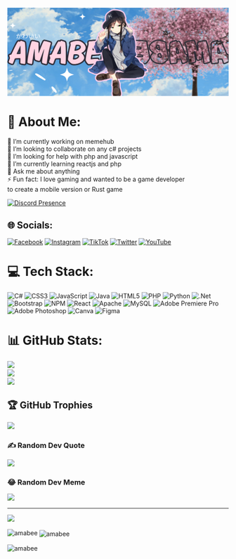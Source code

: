 ![MasterHead](https://github.com/amabee/amabee/blob/main/Olivia.png)
# 💫 About Me:
🔭 I’m currently working on memehub<br>👯 I’m looking to collaborate on any c# projects<br>🤝 I’m looking for help with php and javascript<br>🌱 I’m currently learning reactjs and php<br>💬 Ask me about anything<br>⚡ Fun fact: I love gaming and wanted to be a game developer<br>to create a mobile version or Rust game


[![Discord Presence](https://lanyard.kyrie25.me/api/468657454046248972?theme=dark&animated=true&idleMessage="'Checkmate'%20doesn't%20mean%20you've%20simply%20cornered%20the%20enemy%20king.%20It's%20a%20declaration%20that%20the%20enemy%20king%20is%20yours.%20That's%20why%20I%20said%20it%20the%20first%20time%20I%20met%20you.%20'Checkmate'%0D%0A-Sora)](https://discord.com/users/468657454046248972?)

## 🌐 Socials:
[![Facebook](https://img.shields.io/badge/Facebook-%231877F2.svg?logo=Facebook&logoColor=white)](https://facebook.com/cocomelon.pan) [![Instagram](https://img.shields.io/badge/Instagram-%23E4405F.svg?logo=Instagram&logoColor=white)](https://instagram.com/angelzm_) [![TikTok](https://img.shields.io/badge/TikTok-%23000000.svg?logo=TikTok&logoColor=white)](https://tiktok.com/@midormeep0) [![Twitter](https://img.shields.io/badge/Twitter-%231DA1F2.svg?logo=Twitter&logoColor=white)](https://twitter.com/yoshino.ck) [![YouTube](https://img.shields.io/badge/YouTube-%23FF0000.svg?logo=YouTube&logoColor=white)](https://www.youtube.com/UC1bv7o_rnyVP9P_8VpGNYLw)


# 💻 Tech Stack:
![C#](https://img.shields.io/badge/c%23-%23239120.svg?style=for-the-badge&logo=c-sharp&logoColor=white) ![CSS3](https://img.shields.io/badge/css3-%231572B6.svg?style=for-the-badge&logo=css3&logoColor=white) ![JavaScript](https://img.shields.io/badge/javascript-%23323330.svg?style=for-the-badge&logo=javascript&logoColor=%23F7DF1E) ![Java](https://img.shields.io/badge/java-%23ED8B00.svg?style=for-the-badge&logo=java&logoColor=white) ![HTML5](https://img.shields.io/badge/html5-%23E34F26.svg?style=for-the-badge&logo=html5&logoColor=white) ![PHP](https://img.shields.io/badge/php-%23777BB4.svg?style=for-the-badge&logo=php&logoColor=white) ![Python](https://img.shields.io/badge/python-3670A0?style=for-the-badge&logo=python&logoColor=ffdd54) ![.Net](https://img.shields.io/badge/.NET-5C2D91?style=for-the-badge&logo=.net&logoColor=white) ![Bootstrap](https://img.shields.io/badge/bootstrap-%23563D7C.svg?style=for-the-badge&logo=bootstrap&logoColor=white) ![NPM](https://img.shields.io/badge/NPM-%23000000.svg?style=for-the-badge&logo=npm&logoColor=white) ![React](https://img.shields.io/badge/react-%2320232a.svg?style=for-the-badge&logo=react&logoColor=%2361DAFB) ![Apache](https://img.shields.io/badge/apache-%23D42029.svg?style=for-the-badge&logo=apache&logoColor=white) ![MySQL](https://img.shields.io/badge/mysql-%2300f.svg?style=for-the-badge&logo=mysql&logoColor=white) ![Adobe Premiere Pro](https://img.shields.io/badge/Adobe%20Premiere%20Pro-9999FF.svg?style=for-the-badge&logo=Adobe%20Premiere%20Pro&logoColor=white) ![Adobe Photoshop](https://img.shields.io/badge/adobephotoshop-%2331A8FF.svg?style=for-the-badge&logo=adobephotoshop&logoColor=white) ![Canva](https://img.shields.io/badge/Canva-%2300C4CC.svg?style=for-the-badge&logo=Canva&logoColor=white) 	![Figma](https://img.shields.io/badge/figma-%23F24E1E.svg?style=for-the-badge&logo=figma&logoColor=white)
# 📊 GitHub Stats:
![](https://github-readme-stats.vercel.app/api?username=amabee&theme=dark&hide_border=false&include_all_commits=false&count_private=false)<br/>
![](https://github-readme-streak-stats.herokuapp.com/?user=amabee&theme=dark&hide_border=false)<br/>
![](https://github-readme-stats.vercel.app/api/top-langs/?username=amabee&theme=dark&hide_border=false&include_all_commits=false&count_private=false&layout=compact)

## 🏆 GitHub Trophies
![](https://github-profile-trophy.vercel.app/?username=amabee&theme=discord&no-frame=false&no-bg=false&margin-w=4)

### ✍️ Random Dev Quote
![](https://quotes-github-readme.vercel.app/api?type=horizontal&theme=tokyonight)

### 😂 Random Dev Meme
<img src="https://random-memer.herokuapp.com/" width="512px"/>

---
[![](https://visitcount.itsvg.in/api?id=amabee&icon=0&color=1)](https://visitcount.itsvg.in)

<p><img align="left" src="https://github-readme-stats.vercel.app/api/top-langs?username=amabee&show_icons=true&locale=en&layout=compact" alt="amabee" /></p>

<p>&nbsp;<img align="center" src="https://github-readme-stats.vercel.app/api?username=amabee&show_icons=true&locale=en" alt="amabee" /></p>

<p><img align="center" src="https://github-readme-streak-stats.herokuapp.com/?user=amabee&" alt="amabee" /></p>
